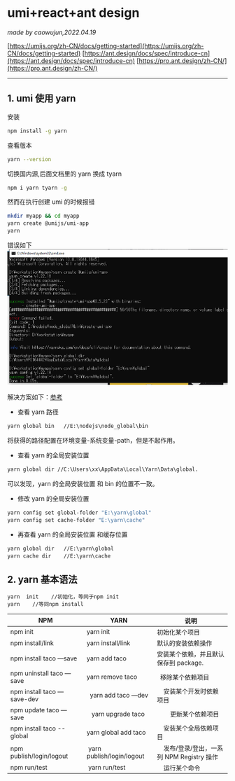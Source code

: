 # umi+react+ant design

_made by caowujun,2022.04.19_

[https://umijs.org/zh-CN/docs/getting-started](https://umijs.org/zh-CN/docs/getting-started)
[https://ant.design/docs/spec/introduce-cn](https://ant.design/docs/spec/introduce-cn)
[https://pro.ant.design/zh-CN/](https://pro.ant.design/zh-CN/)

---

## 1. umi 使用 yarn

安装

```bash
npm install -g yarn
```

查看版本

```bash
yarn --version
```

切换国内源,后面文档里的 yarn 换成 tyarn

```bash
npm i yarn tyarn -g
```

然而在执行创建 umi 的时候报错

```bash
mkdir myapp && cd myapp
yarn create @umijs/umi-app
yarn
```

错误如下
![create umiapp](images/yarn/1.png)

解决方案如下：[参考](https://blog.csdn.net/Jsy_997/article/details/121614243)

- 查看 yarn 路径

```bash
yarn global bin   //E:\nodejs\node_global\bin
```

将获得的路径配置在环境变量-系统变量-path，但是不起作用。

- 查看 yarn 的全局安装位置

```bash
yarn global dir //C:\Users\xx\AppData\Local\Yarn\Data\global.
```

可以发现，yarn 的全局安装位置 和 bin 的位置不一致。

- 修改 yarn 的全局安装位置

```bash
yarn config set global-folder "E:\yarn\global"
yarn config set cache-folder "E:\yarn\cache"
```

- 再查看 yarn 的全局安装位置 和缓存位置

```bash
yarn global dir   //E:\yarn\global
yarn cache dir    //E:\yarn\cache
```

## 2. yarn 基本语法

```bash
yarn  init    //初始化，等同于npm init
yarn    //等同npm install
```

| NPM                           | YARN                       | 说明                                         |
| ----------------------------- | -------------------------- | -------------------------------------------- |
| npm init                      | yarn init                  | 初始化某个项目                               |
| npm install/link              | yarn install/link          | 默认的安装依赖操作                           |
| npm install taco —save        | yarn add taco              | 安装某个依赖，并且默认保存到 package.        |
| npm uninstall taco —save      | yarn remove taco           |   移除某个依赖项目                           |
| npm install taco —save-dev    |   yarn add taco —dev       |     安装某个开发时依赖项目                   |
| npm update taco —save         |    yarn upgrade taco       |         更新某个依赖项目                     |
| npm install taco --global     | yarn global add taco       |     安装某个全局依赖项目                     |
| npm publish/login/logout      |  yarn publish/login/logout |     发布/登录/登出，一系列 NPM Registry 操作 |
| npm run/test                  |  yarn run/test             |     运行某个命令                             |
